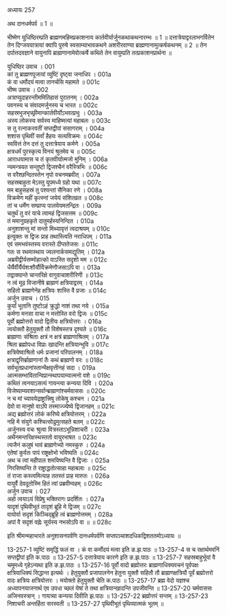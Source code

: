 अध्यायः 257

अथ दानधर्मपर्व ॥ 1 ॥

भीष्मेण युधिष्ठिरम्प्रति ब्राह्मणमहिमप्रकाशनाय कार्तवीर्यार्जुनकथाकथनारम्भः ॥ 1 ॥ दत्तात्रेयाद्वरलाभगर्वितेन तेन दिग्जययात्रायां क्वापि पुरुषे स्वसाम्याभावकथने अशरीरवाण्या ब्राह्मणानामुत्कर्षकथनम् ॥ 2 ॥ तेन दर्पात्तदवज्ञाने वायुनापि ब्राह्मणानामेवोत्कर्षे कथिते तेन वायुम्प्रति तत्प्रकाशनप्रार्थना ॥

युधिष्ठिर उवाच ।	001  
कां तु ब्राह्मणपूजायां व्युष्टिं दृष्ट्वा जनाधिप ।	001a  
कं वा धर्मोदयं मत्वा तानर्चसि महामते ॥	001c  
भीष्म उवाच ।	002  
अत्राप्युदाहरन्तीममितिहासं पुरातनम् ।	002a  
पवनस्य च संवादमर्जुनस्य च भारत ॥	002c  
सहस्रभुजभृच्छ्रीमान्कार्तवीर्योऽभवत्प्रभुः ।	003a  
अस्य लोकस्य सर्वस्य माहिष्मत्यां महाबलः ॥	003c  
स तु रत्नाकरवतीं सप्तद्वीपां ससागराम् ।	004a  
शशास पृथिवीं सर्वां हैहयः सत्यविक्रमः ॥	004c  
स्ववित्तं तेन दत्तं तु दत्तात्रेयाय कर्मणे ।	005a  
क्षत्रधर्मं पुरस्कृत्य विनयं श्रुतमेव च ॥	005c  
आराधयामास च तं कृतवीर्यात्मजो मुनिम् ।	006a  
न्यमन्त्रयत सन्तुष्टो द्विजश्चैनं वरैस्त्रिभिः ॥	006c  
स वरैश्छन्दितस्तेन नृपो वचनमब्रवीत् ।	007a  
सहस्रबाहुता मेऽस्तु यूपमध्ये ग्रहो यथा ॥	007c  
मम बाहुसहस्रं तु पश्यन्तां सैनिका रणे ।	008a  
विक्रमेण महीं कृत्स्नां जयेयं संशितव्रत ॥	008c  
तां च धर्मेण सम्प्राप्य पालयेयमतन्द्रितः ।	009a  
चतुर्थं तु वरं याचे त्वामहं द्विजसत्तम ॥	009c  
तं ममानुग्रहकृते दातुमर्हस्यनिन्दित ।	010a  
अनुशाशन्तु मां सन्तो मिथ्यावृत्तं त्वदाश्रयम् ॥	010c  
इत्युक्तः स द्विजः प्राह तथास्त्विति नराधिपम् ।	011a  
एवं समभवंस्तस्य वरास्ते दीप्ततेजसः ॥	011c  
गतः स रथमास्थाय ज्वलनार्कसमद्युतिम् ।	012a  
अब्रवीद्वीर्यसम्मोहात्को वाऽस्ति सदृशो मम ॥	012c  
धैर्यैर्वीर्यैर्यशःशौर्यौर्विक्रमेणौजसाऽपि वा ।	013a  
तद्वाक्यान्ते चान्तरिक्षे वागुवाचाशरीरिणी ॥	013c  
न त्वं मूढ विजानीषे ब्राह्मणं क्षत्रियाद्वरम् ।	014a  
सहितो ब्राह्मणेनेह क्षत्रियः शास्ति वै प्रजाः ॥	014c  
अर्जुन उवाच ।	015  
कुर्यां भूतानि तुष्टोऽहं क्रुद्धो नाशं तथा नये ।	015a  
कर्मणा मनसा वाचा न मत्तोस्ति वरो द्विजः ॥	015c  
पूर्वो ब्रह्मोत्तरो वादो द्वितीयः क्षत्रियोत्तरः ।	016a  
त्वयोक्तौ हेतुयुक्तौ तौ विशेषस्तत्र दृश्यते ॥	016c  
ब्राह्मणाः संश्रिताः क्षत्रं न क्षत्रं ब्राह्मणाश्रितम् ।	017a  
श्रिता ब्रह्मोपधा विप्राः खादन्ति क्षत्रियान्भुवि ॥	017c  
क्षत्रियेष्वाश्रितो धर्मः प्रजानां परिपालनम् ।	018a  
क्षत्राद्वृत्तिर्ब्राह्मणानां तैः कथं ब्राह्मणो वरः ॥	018c  
सर्वभूतप्रधानांस्तान्भैक्षवृत्तीनहं सदा ।	019a  
आत्मसम्भावितान्विप्रान्स्थापयाम्यात्मनो वशे ॥	019c  
कथितं त्वनयाऽसत्यं गायन्त्या कन्यया दिवि ।	020a  
विजेष्याम्यवशान्सर्वान्ब्राह्मणांश्चर्मवाससः ॥	020c  
न च मां च्यावयेद्राष्ट्रात्त्रिषु लोकेषु कश्चन ।	021a  
देवो वा मानुषो वाऽपि तस्माज्ज्येष्ये द्विजानहम् ॥	021c  
अद्य ब्रह्मोत्तरं लोकं करिष्ये क्षत्रियोत्तरम् ।	022a  
नहि मे संयुगे कश्चित्सोढुमुत्सहते बलम् ॥	022c  
अर्जुनस्य वचः श्रुत्वा वित्रस्ताऽभून्निशाचरी ।	023a  
अथैनमन्तरिक्षस्थस्ततो वायुरभाषत ॥	023c  
त्यजैनं कलुषं भावं ब्राह्मणेभ्यो नमस्कुरु ।	024a  
एतेषां कुर्वतः पापं राष्ट्रक्षोभो भविष्यति ॥	024c  
अथ च त्वां महीपाल शमयिष्यन्ति वै द्विजाः ।	025a  
निरसिष्यन्ति ते राष्ट्राद्धतोत्साहा महाबलाः ॥	025c  
तं राजा कस्त्वमित्याह ततस्तं प्राह मारुतः ।	026a  
वायुर्वै देवदूतोस्मि हितं त्वां प्रब्रवीम्यहम् ॥	026c  
अर्जुन उवाच ।	027  
अहो त्वयाऽयं विप्रेषु भक्तिरागः प्रदर्शितः ।	027a  
यादृशं पृथिवीभूतं तादृशं ब्रूहि मे द्विजम् ॥	027c  
वायोर्वा सदृशं किञ्चिद्ब्रूहि त्वं ब्राह्मणोत्तमम् ।	028a  
अपां वै सदृशं वह्नेः सूर्यस्य नभसोऽपि वा ॥ ॥	028c  

इति श्रीमन्महाभारते अनुशासनपर्वणि दानधर्मपर्वणि सप्तपञ्चाशदधिकद्विशततमोऽध्यायः ॥

13-257-1 व्युष्टिं समृद्धिं फलं वा । कं वा कर्मोदयं मत्वा इति ङ.झ.पाठः ॥ 13-257-4 स च रक्षार्थमवनिं सप्तद्वीपां इति क.पाठः ॥ 13-257-5 दत्तात्रेयाय कारणे इति ङ.झ.पाठः ॥ 13-257-7 सहस्रबाहुर्भूयां वै चमूमध्ये गृहेऽन्यथा इति ङ.झ.पाठः ॥ 13-257-16 पूर्वो वादो ब्रह्मोत्तरः ब्राह्मणाधिक्यवचनं पूर्वपक्षः क्षत्रियाधिक्यं सिद्धान्त इत्यर्थः । हेतुयुक्तौ प्रजापालनेन हेतुना युक्तौ सहितौ तौ ब्राह्मणक्षत्रियौ पूर्वं ब्रह्मोत्तरो वादः क्षत्रियः क्षत्रियोत्तरः । मयोक्तो हेतुयुक्तौ चेति क.पाठः ॥ 13-257-17 ब्रह्म वेदो यज्ञश्च अध्यापनयाजनार्थ एव उपधा च्छलं येषां ते तथा क्षत्रियान्खादन्ति उपजीवन्ति ॥ 13-257-20 चर्मवाससः अजिनवस्त्रान् । गायत्र्या कन्यया दिवीति झ.पाठः ॥ 13-257-22 ब्रह्मोत्तरं सन्तम् ॥ 13-257-23 निशाचरी अन्तर्हिता सरस्वती ॥ 13-257-27 पृथिवीभूतं पृथिव्यात्मकं भूतम् ॥
